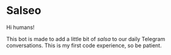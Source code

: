 # Salseo

Hi humans!

This bot is made to add a little bit of *salsa* to our daily Telegram conversations. 
This is my first code experience, so be patient. 
